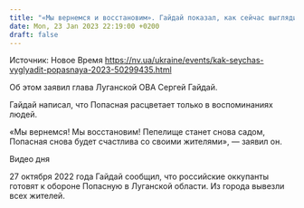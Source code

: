 ```yaml
---
title: "«Мы вернемся и восстановим». Гайдай показал, как сейчас выглядит разрушенная оккупантами Попасная"
date: Mon, 23 Jan 2023 22:19:00 +0200
draft: false
---
```

Источник: Новое Время https://nv.ua/ukraine/events/kak-seychas-vyglyadit-popasnaya-2023-50299435.html


 Об этом заявил глава Луганской ОВА Сергей Гайдай.

Гайдай написал, что Попасная расцветает только в воспоминаниях людей.

«Мы вернемся! Мы восстановим! Пепелище станет снова садом, Попасная снова будет счастлива со своими жителями», — заявил он.

  Видео дня   

27 октября 2022 года Гайдай сообщил, что российские оккупанты готовят к обороне Попасную в Луганской области. Из города вывезли всех жителей.
